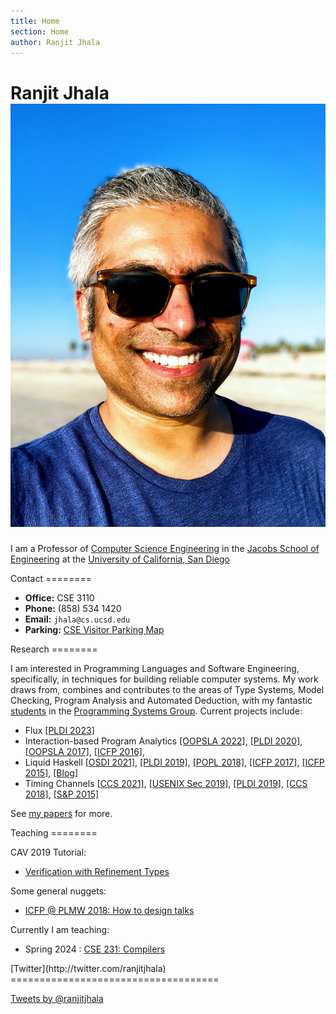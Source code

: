 ```yaml
---
title: Home
section: Home
author: Ranjit Jhala
---
```


# Ranjit Jhala ![Photo of Ranjit Jhala](/static/rj-color.jpg)

I am a Professor of [Computer Science Engineering](http://www.cs.ucsd.edu)
in the [Jacobs School of Engineering](http://jacobsschool.ucsd.edu)
at the [University of California, San Diego](http://www.ucsd.edu)

<div class="section">
Contact
========

+ **Office:** CSE 3110
+ **Phone:** (858) 534 1420
+ **Email:** `jhala@cs.ucsd.edu`
+ **Parking:** [CSE Visitor Parking Map](/static/visitor-parking.png)
</div>


<div class="section">
Research
========

I am interested in Programming Languages and Software Engineering,
specifically, in techniques for building reliable computer systems.
My work draws from, combines and contributes to the areas of Type
Systems, Model Checking, Program Analysis and Automated Deduction,
with my fantastic [students](students.html) in the
[Programming Systems Group](http://cseweb.ucsd.edu/groups/progsys/).
Current projects include:

+ Flux [[PLDI 2023]](/static/flux-pldi23.pdf)
+ Interaction-based Program Analytics [[OOPSLA 2022]](/static/seq2parse-oopsla22.pdf), [[PLDI 2020]](/static/rite.pdf), [[OOPSLA 2017]](/static/learning_to_blame.pdf), [[ICFP 2016]](/static/dynamic_witnesses_for_static_type_errors.pdf), 
+ Liquid Haskell [[OSDI 2021]](/static/storm-osdi21.pdf), [[PLDI 2019]](/static/lazy_symex.pdf), [[POPL 2018]](/static/refinement_reflection.pdf), [[ICFP 2017]](/static/local_refinement_typing.pdf), [[ICFP 2015]](/static/bounded_refinement_types.pdf), [[Blog]](http://goto.ucsd.edu/liquid)
+ Timing Channels [[CCS 2021]](/static/xenon-ccs21.pdf), [[USENIX Sec 2019]](/static/iodine.pdf), [[PLDI 2019]](/static/fact_dsl.pdf), [[CCS 2018]](/static/ctfp-ccs18.pdf), [[S&P 2015]](/static/subnormal.pdf)

See [my papers](/research.html) for more.


</div>


<div class="section">
Teaching
========

CAV 2019 Tutorial:

+ [Verification with Refinement Types](https://ranjitjhala.github.io/CAV19-tutorial/00-outline.html)

Some general nuggets:

+ [ICFP @ PLMW 2018: How to design talks](/static/PLMW-talk-opinionated.pdf)

Currently I am teaching:

+ Spring 2024 : [CSE 231: Compilers](https://ucsd-cse231.github.io/sp24/)

</div>


<div class="section">
[Twitter](http://twitter.com/ranjitjhala)
====================================

<a class="twitter-timeline"
  data-widget-id="602227116877357058"
  href="https://twitter.com/ranjitjhala"
  data-tweet-limit="1"
  data-chrome="nofooter noborders">
Tweets by @ranjitjhala
</a>

<!--
<a class="twitter-timeline" href="https://twitter.com/RanjitJhala" data-widget-id="602227116877357058">Tweets by @RanjitJhala</a> <script>!function(d,s,id){var js,fjs=d.getElementsByTagName(s)[0],p=/^http:/.test(d.location)?'http':'https';if(!d.getElementById(id)){js=d.createElement(s);js.id=id;js.src=p+"://platform.twitter.com/widgets.js";fjs.parentNode.insertBefore(js,fjs);}}(document,"script","twitter-wjs");</script>

 <a class="twitter-timeline" href="https://twitter.com/ranjitjhala" height="2em" data-widget-id="364574639483129859" data-chrome="nofooter noborders noheader noscrollbar transparent" data-tweet-limit="1" data-show-replies="false">Tweets by @ranjitjhala</a>

 -->

<script>!function(d,s,id){var js,fjs=d.getElementsByTagName(s)[0],p=/^http:/.test(d.location)?'http':'https';if(!d.getElementById(id)){js=d.createElement(s);js.id=id;js.src=p+"://platform.twitter.com/widgets.js";fjs.parentNode.insertBefore(js,fjs);}}(document,"script","twitter-wjs");</script>

</div>
